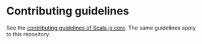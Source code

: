 # Contributing guidelines

See the [contributing guidelines of Scala.js core](https://github.com/scala-js/scala-js/blob/master/CONTRIBUTING.md).
The same guidelines apply to this repository.
